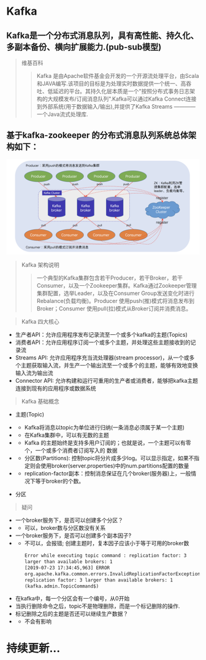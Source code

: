 # Kafka
## Kafka是一个分布式消息队列，具有高性能、持久化、多副本备份、横向扩展能力.(pub-sub模型)
> 维基百科
>> Kafka 是由Apache软件基金会开发的一个开源流处理平台，由Scala和JAVA编写.该项目的目标是为处理实时数据提供一个统一、高吞吐、低延迟的平台。其持久化层本质是一个"按照分布式事务日志架构的大规模发布/订阅消息队列".Kafka可以通过Kafka Connect连接到外部系统(用于数据输入/输出),并提供了Kafka Streams ———— 一个Java流式处理库.
## 基于kafka-zookeeper 的分布式消息队列系统总体架构如下：
![avator](/images/kafka-zookeeper.png)

> Kafka 架构说明
>> 一个典型的Kafka集群包含若干Producer，若干Broker，若干Consumer，以及一个Zookeeper集群。Kafka通过Zookeeper管理集群配置，选举Leader，以及在Consumer Group发送变化时进行Rebalance(负载均衡)。Producer 使用push(推)模式将消息发布到Broker；Consumer 使用pull(拉)模式从Broker订阅并消费消息。

> Kafka 四大核心
>>
- 生产者API：允许应用程序发布记录流至一个或多个kafka的主题(Topics)<br>
- 消费者API：允许应用程序订阅一个或多个主题，并处理这些主题接收到的记录流<br>
- Streams API: 允许应用程序充当流处理器(stream processor)，从一个或多个主题获取输入流，并生产一个输出流至一个或多个的主题，能够有效地变换输入流为输出流<br>
- Connector API: 允许构建和运行可重用的生产者或消费者，能够把kafka主题连接到现有的应用程序或数据系统

> Kafka 基础概念
>>
- 主题(Topic)
- - Kafka将消息以topic为单位进行归纳(一条消息必须属于某一个主题)
- - 在Kafka集群中，可以有无数的主题
- - Kafka 的主题始终是支持多用户订阅的；也就是说，一个主题可以有零个，一个或多个消费者订阅写入的
数据

- - 分区数(Partitions): 控制topic将分片成多少log。可以显示指定，如果不指定则会使用broker(server.properties)中的num.partitions配置的数量
- - replication-factor副本：控制消息保证在几个broker(服务器)上，一般情况下等于broker的个数。

- 分区


> 疑问
- 一个broker服务下，是否可以创建多个分区？
- - 可以，broker数与分区数没有关系
- 一个broker服务下，是否可以创建多个副本因子?
- - 不可以，会报错;
    创建主题时，复本因子应该小于等于可用的broker数
    ```linux
    Error while executing topic command : replication factor: 3 larger than available brokers: 1
    [2019-07-23 17:34:45,963] ERROR org.apache.kafka.common.errors.InvalidReplicationFactorException: replication factor: 3 larger than available brokers: 1
    (kafka.admin.TopicCommand$)
    ```
- 在kafka中，每一个分区会有一个编号，从0开始
- 当执行删除命令之后，topic不是物理删除，而是一个标记删除的操作.
- 标记删除之后的主题是否还可以继续生产数据？
- - 不会有影响
# 持续更新...